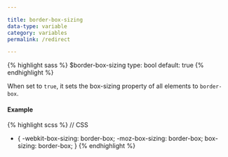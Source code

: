```yaml
---

title: border-box-sizing
data-type: variable
category: variables
permalink: /redirect

---
```


{% highlight sass %}
$border-box-sizing
  type: bool
  default: true
{% endhighlight %}

When set to `true`, it sets the box-sizing property of all elements to `border-box`.

#### Example

{% highlight scss %}
// CSS
* {
  -webkit-box-sizing: border-box;
  -moz-box-sizing: border-box;
  box-sizing: border-box;
}
{% endhighlight %}
